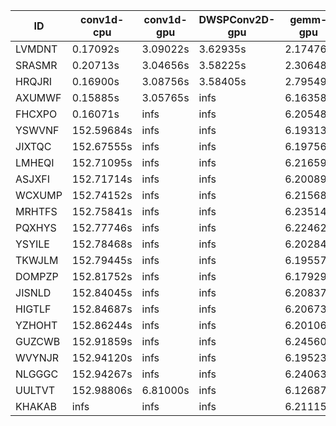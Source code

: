 |ID|conv1d-cpu|conv1d-gpu|DWSPConv2D-gpu|gemm-gpu|avg|
|-|-|-|-|-|-|
|LVMDNT|0.17092s|3.09022s|3.62935s|2.17476s|2.26631s|
|SRASMR|0.20713s|3.04656s|3.58225s|2.30648s|2.28560s|
|HRQJRI|0.16900s|3.08756s|3.58405s|2.79549s|2.40903s|
|AXUMWF|0.15885s|3.05765s|infs|6.16358s|infs|
|FHCXPO|0.16071s|infs|infs|6.20548s|infs|
|YSWVNF|152.59684s|infs|infs|6.19313s|infs|
|JIXTQC|152.67555s|infs|infs|6.19756s|infs|
|LMHEQI|152.71095s|infs|infs|6.21659s|infs|
|ASJXFI|152.71714s|infs|infs|6.20089s|infs|
|WCXUMP|152.74152s|infs|infs|6.21568s|infs|
|MRHTFS|152.75841s|infs|infs|6.23514s|infs|
|PQXHYS|152.77746s|infs|infs|6.22462s|infs|
|YSYILE|152.78468s|infs|infs|6.20284s|infs|
|TKWJLM|152.79445s|infs|infs|6.19557s|infs|
|DOMPZP|152.81752s|infs|infs|6.17929s|infs|
|JISNLD|152.84045s|infs|infs|6.20837s|infs|
|HIGTLF|152.84687s|infs|infs|6.20673s|infs|
|YZHOHT|152.86244s|infs|infs|6.20106s|infs|
|GUZCWB|152.91859s|infs|infs|6.24560s|infs|
|WVYNJR|152.94120s|infs|infs|6.19523s|infs|
|NLGGGC|152.94267s|infs|infs|6.24063s|infs|
|UULTVT|152.98806s|6.81000s|infs|6.12687s|infs|
|KHAKAB|infs|infs|infs|6.21115s|infs|
